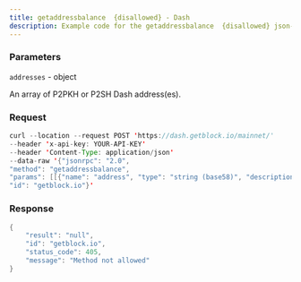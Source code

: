 ```yaml
---
title: getaddressbalance  {disallowed} - Dash
description: Example code for the getaddressbalance  {disallowed} json-rpc method. Сomplete guide on how to use getaddressbalance  {disallowed} json-rpc in GetBlock.io Web3 documentation.
---
```


### Parameters


`addresses` - object

An array of P2PKH or P2SH Dash address(es).

### Request

``` java
curl --location --request POST 'https://dash.getblock.io/mainnet/' 
--header 'x-api-key: YOUR-API-KEY' 
--header 'Content-Type: application/json' 
--data-raw '{"jsonrpc": "2.0",
"method": "getaddressbalance",
"params": [[{"name": "address", "type": "string (base58)", "description": ["The base58check encoded address."], "value": null}]],
"id": "getblock.io"}'
```

###  Response

``` java
{
    "result": "null",
    "id": "getblock.io",
    "status_code": 405,
    "message": "Method not allowed"
}
```

